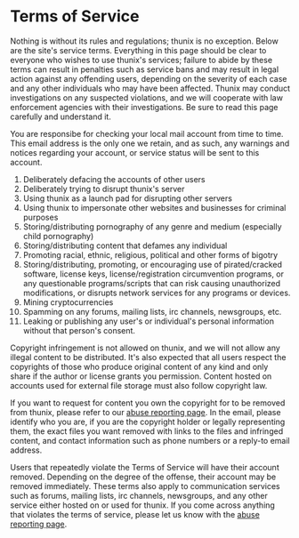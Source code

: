 # Terms of Service

Nothing is without its rules and regulations; thunix is no exception.
Below are the site's service terms. Everything in this page should be
clear to everyone who wishes to use thunix's services; failure to abide
by these terms can result in penalties such as service bans and may
result in legal action against any offending users, depending on the
severity of each case and any other individuals who may have been
affected. Thunix may conduct investigations on any suspected violations,
and we will cooperate with law enforcement agencies with their
investigations. Be sure to read this page carefully and understand it.

You are responsibe for checking your local mail account from time to
time. This email address is the only one we retain, and as such, any
warnings and notices regarding your account, or service status will be
sent to this account.

1.  Deliberately defacing the accounts of other users
2.  Deliberately trying to disrupt thunix's server
3.  Using thunix as a launch pad for disrupting other servers
4.  Using thunix to impersonate other websites and businesses for
    criminal purposes
5.  Storing/distributing pornography of any genre and medium (especially
    child pornography)
6.  Storing/distributing content that defames any individual
7.  Promoting racial, ethnic, religious, political and other forms of
    bigotry
8.  Storing/distributing, promoting, or encouraging use of
    pirated/cracked software, license keys, license/registration
    circumvention programs, or any questionable programs/scripts that
    can risk causing unauthorized modifications, or disrupts network
    services for any programs or devices.
9.  Mining cryptocurrencies
10. Spamming on any forums, mailing lists, irc channels,
    newsgroups, etc.
11. Leaking or publishing any user's or individual's personal
    information without that person's consent.

Copyright infringement is not allowed on thunix, and we will not allow
any illegal content to be distributed. It's also expected that all users
respect the copyrights of those who produce original content of any kind
and only share if the author or license grants you permission. Content
hosted on accounts used for external file storage must also follow
copyright law.

If you want to request for content you own the copyright for to be
removed from thunix, please refer to our [abuse reporting
page](/abuse.php). In the email, please identify who you are, if you are
the copyright holder or legally representing them, the exact files you
want removed with links to the files and infringed content, and contact
information such as phone numbers or a reply-to email address.

Users that repeatedly violate the Terms of Service will have their
account removed. Depending on the degree of the offense, their account
may be removed immediately. These terms also apply to communication
services such as forums, mailing lists, irc channels, newsgroups, and
any other service either hosted on or used for thunix. If you come
across anything that violates the terms of service, please let us know
with the [abuse reporting page](/abuse.php).
